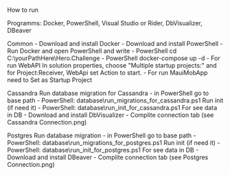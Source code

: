 How to run

Programms: Docker, PowerShell, Visual Studio or Rider, DbVisualizer, DBeaver

Common
	- Download and install Docker
	- Download and install PowerShell
	- Run Docker and open PowerShell and write
	- PowerShell	cd C:\yourPathHere\Hero.Challenge
	- PowerShell	docker-compose up -d
	- For run WebAPI In solution properties, choose "Multiple startup projects:" and for Project:Receiver, WebApi set Action to start.
	- For run MauiMobApp need to Set as Startup Project

Cassandra
	Run database migration for Cassandra 
		- in PowerShell go to base path
		- PowerShell:	database\run_migrations_for_cassandra.ps1
	Run init (if need it)
		- PowerShell:	database\run_init_for_cassandra.ps1
	For see data in DB
		- Download and install DbVisualizer
		- Complite connection tab (see Cassandra Connection.png)

Postgres
	Run database migration
		- in PowerShell go to base path
		- PowerShell:	database\run_migrations_for_postgres.ps1
	Run init (if need it)
		- PowerShell:	database\run_init_for_postgres.ps1
	For see data in DB
		- Download and install DBeaver
		- Complite connection tab (see Postgres Connection.png)


